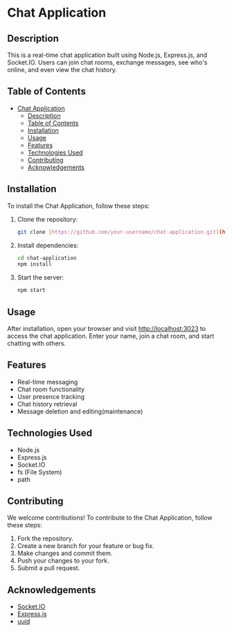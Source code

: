 # Chat Application

## Description

This is a real-time chat application built using Node.js, Express.js, and Socket.IO. Users can join chat rooms, exchange messages, see who's online, and even view the chat history.

## Table of Contents

- [Chat Application](#chat-application)
  - [Description](#description)
  - [Table of Contents](#table-of-contents)
  - [Installation](#installation)
  - [Usage](#usage)
  - [Features](#features)
  - [Technologies Used](#technologies-used)
  - [Contributing](#contributing)
  - [Acknowledgements](#acknowledgements)
 

## Installation

To install the Chat Application, follow these steps:

1. Clone the repository:

   ```bash
   git clone [https://github.com/your-username/chat-application.git](https://github.com/KanmegneTabouguie/realtimechat.git)
   ```

2. Install dependencies:

   ```bash
   cd chat-application
   npm install
   ```

3. Start the server:

   ```bash
   npm start
   ```

## Usage

After installation, open your browser and visit [http://localhost:3023](http://localhost:3023) to access the chat application. Enter your name, join a chat room, and start chatting with others.

## Features

- Real-time messaging
- Chat room functionality
- User presence tracking
- Chat history retrieval
- Message deletion and editing(maintenance)

## Technologies Used

- Node.js
- Express.js
- Socket.IO
- fs (File System)
- path

## Contributing

We welcome contributions! To contribute to the Chat Application, follow these steps:

1. Fork the repository.
2. Create a new branch for your feature or bug fix.
3. Make changes and commit them.
4. Push your changes to your fork.
5. Submit a pull request.


## Acknowledgements

- [Socket.IO](https://socket.io/)
- [Express.js](https://expressjs.com/)
- [uuid](https://www.npmjs.com/package/uuid)

